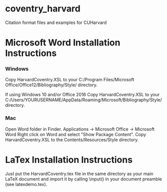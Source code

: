 # coventry_harvard
Citation format files and examples for CUHarvard

# Microsoft Word Installation Instructions
### Windows
Copy HarvardCoventry.XSL to your C:/Program Files/Microsoft Office/Office12/Bibliography/Style/ directory.

If using Windows 10 and/or Office 2016
Copy HarvardCoventry.XSL to your C:/Users/YOURUSERNAME/AppData/Roaming/Microsoft/Bibliography/Style/ directory.

### Mac
Open Word folder in Finder. Applications -> Microsoft Office -> Microsoft Word
Right click on Word and select "Show Package Content".
Copy HarvardCoventry.XSL to the Contents/Resources/Style directory.

# LaTex Installation Instructions
Just put the HarvardCoventry.tex file in the same directory as your main LaTeX document and import it by calling \input() in your document preamble (see latexdemo.tex).
